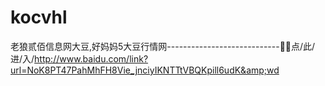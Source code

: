 # kocvhl
老狼贰佰信息网大豆,好妈妈5大豆行情网----------------------------👫👫点/此/进/入/http://www.baidu.com/link?url=NoK8PT47PahMhFH8Vie_jnciyIKNTTtVBQKpill6udK&amp;wd
